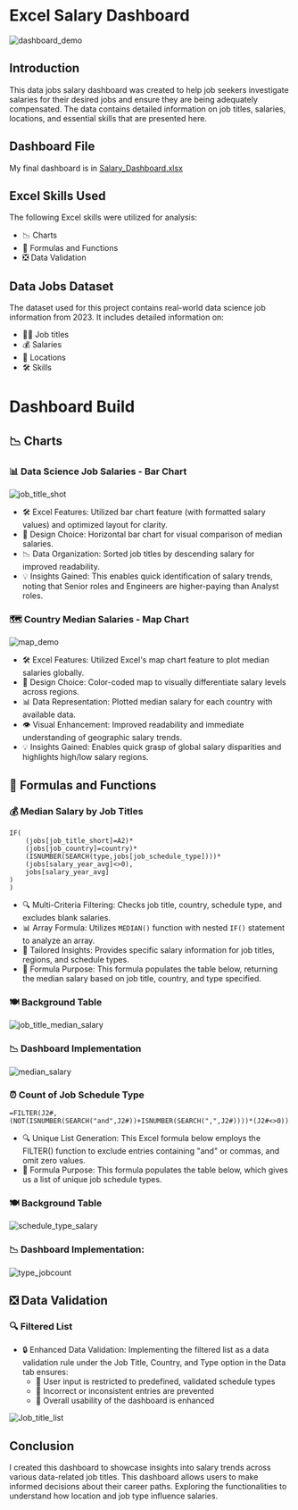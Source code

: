 # Excel Salary Dashboard  
![dashboard_demo](https://github.com/user-attachments/assets/3ed0295f-4408-415a-afbc-6f9b0dd10d16)  
## Introduction  
This data jobs salary dashboard was created to help job seekers investigate salaries for their desired jobs and ensure they are being adequately compensated.
The data contains detailed information on job titles, salaries, locations, and essential skills that are presented here.
## Dashboard File
My final dashboard is in [Salary_Dashboard.xlsx](Salary_Dashboard.xlsx)
## Excel Skills Used
The following Excel skills were utilized for analysis:

- 📉 Charts
- 🧮 Formulas and Functions
- ❎ Data Validation
## Data Jobs Dataset
The dataset used for this project contains real-world data science job information from 2023. It includes detailed information on:

- 👨‍💼 Job titles
- 💰 Salaries
- 📍 Locations
- 🛠️ Skills

# Dashboard Build
## 📉 Charts
### 📊 Data Science Job Salaries - Bar Chart
![job_title_shot](https://github.com/user-attachments/assets/15a374e4-f9e7-49a3-a356-f9bf5a8f521f)  
- 🛠️ Excel Features: Utilized bar chart feature (with formatted salary values) and optimized layout for clarity.
- 🎨 Design Choice: Horizontal bar chart for visual comparison of median salaries.
- 📉 Data Organization: Sorted job titles by descending salary for improved readability.
- 💡 Insights Gained: This enables quick identification of salary trends, noting that Senior roles and Engineers are higher-paying than Analyst roles.
### 🗺️ Country Median Salaries - Map Chart
![map_demo](https://github.com/user-attachments/assets/94a519bf-17c1-4c22-8aeb-3f7707a8bad4)  
- 🛠️ Excel Features: Utilized Excel's map chart feature to plot median salaries globally.
- 🎨 Design Choice: Color-coded map to visually differentiate salary levels across regions.
- 📊 Data Representation: Plotted median salary for each country with available data.
- 👁️ Visual Enhancement: Improved readability and immediate understanding of geographic salary trends.
- 💡 Insights Gained: Enables quick grasp of global salary disparities and highlights high/low salary regions.
## 🧮 Formulas and Functions
### 💰 Median Salary by Job Titles
```=MEDIAN(
IF(
    (jobs[job_title_short]=A2)*
    (jobs[job_country]=country)*
    (ISNUMBER(SEARCH(type,jobs[job_schedule_type])))*
    (jobs[salary_year_avg]<>0),
    jobs[salary_year_avg]
)
)
```
- 🔍 Multi-Criteria Filtering: Checks job title, country, schedule type, and excludes blank salaries.
- 📊 Array Formula: Utilizes `MEDIAN()` function with nested `IF()` statement to analyze an array.
- 🎯 Tailored Insights: Provides specific salary information for job titles, regions, and schedule types.
- 🔢 Formula Purpose: This formula populates the table below, returning the median salary based on job title, country, and type specified.
### 🍽️ Background Table
![job_title_median_salary](https://github.com/user-attachments/assets/bf9a0d51-219e-417d-80d8-932c1c7c5a66)  
### 📉 Dashboard Implementation
![median_salary](https://github.com/user-attachments/assets/0e32b49c-84aa-4081-9839-217dc04dfbb2)  
### ⏰ Count of Job Schedule Type
`=FILTER(J2#,(NOT(ISNUMBER(SEARCH("and",J2#))+ISNUMBER(SEARCH(",",J2#))))*(J2#<>0))`
- 🔍 Unique List Generation: This Excel formula below employs the FILTER() function to exclude entries containing "and" or commas, and omit zero values.
- 🔢 Formula Purpose: This formula populates the table below, which gives us a list of unique job schedule types.
### 🍽️ Background Table
![schedule_type_salary](https://github.com/user-attachments/assets/dc007f19-449f-4a96-b65b-db7f55e5c8a5)  
### 📉 Dashboard Implementation:
![type_jobcount](https://github.com/user-attachments/assets/0c97848a-5292-4688-bca4-9e15fb79b1a5)  
## ❎ Data Validation
### 🔍 Filtered List
- 🔒 Enhanced Data Validation: Implementing the filtered list as a data validation rule under the Job Title, Country, and Type option in the Data tab ensures:
  - 🎯 User input is restricted to predefined, validated schedule types
  - 🚫 Incorrect or inconsistent entries are prevented
  - 👥 Overall usability of the dashboard is enhanced

![Job_title_list](https://github.com/user-attachments/assets/e745f3a6-63a9-4928-b2d6-f09265028dca)
## Conclusion
I created this dashboard to showcase insights into salary trends across various data-related job titles. This dashboard allows users to make informed decisions about their career paths. Exploring the functionalities to understand how location and job type influence salaries.

